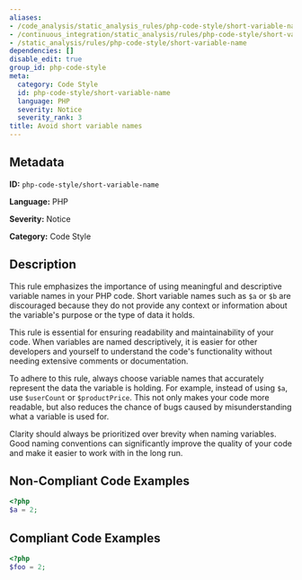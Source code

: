 ```yaml
---
aliases:
- /code_analysis/static_analysis_rules/php-code-style/short-variable-name
- /continuous_integration/static_analysis/rules/php-code-style/short-variable-name
- /static_analysis/rules/php-code-style/short-variable-name
dependencies: []
disable_edit: true
group_id: php-code-style
meta:
  category: Code Style
  id: php-code-style/short-variable-name
  language: PHP
  severity: Notice
  severity_rank: 3
title: Avoid short variable names
---
```

<!--  SOURCED FROM https://github.com/DataDog/datadog-static-analyzer-rule-docs -->


## Metadata
**ID:** `php-code-style/short-variable-name`

**Language:** PHP

**Severity:** Notice

**Category:** Code Style

## Description
This rule emphasizes the importance of using meaningful and descriptive variable names in your PHP code. Short variable names such as `$a` or `$b` are discouraged because they do not provide any context or information about the variable's purpose or the type of data it holds.

This rule is essential for ensuring readability and maintainability of your code. When variables are named descriptively, it is easier for other developers and yourself to understand the code's functionality without needing extensive comments or documentation.

To adhere to this rule, always choose variable names that accurately represent the data the variable is holding. For example, instead of using `$a`, use `$userCount` or `$productPrice`. This not only makes your code more readable, but also reduces the chance of bugs caused by misunderstanding what a variable is used for.

Clarity should always be prioritized over brevity when naming variables. Good naming conventions can significantly improve the quality of your code and make it easier to work with in the long run.

## Non-Compliant Code Examples
```php
<?php
$a = 2;
```

## Compliant Code Examples
```php
<?php
$foo = 2;
```
